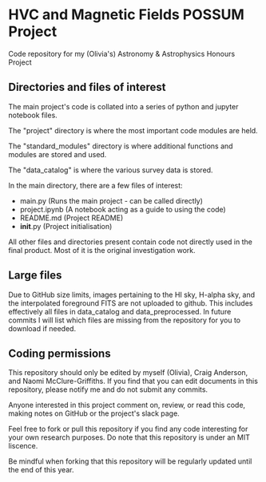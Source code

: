 # HVC and Magnetic Fields POSSUM Project
Code repository for my (Olivia's) Astronomy &amp; Astrophysics Honours Project

## Directories and files of interest

The main project's code is collated into a series of python and jupyter notebook files.

The "project" directory is where the most important code modules are held.

The "standard_modules" directory is where additional functions and modules are stored and used.

The "data_catalog" is where the various survey data is stored.

In the main directory, there are a few files of interest:
- main.py (Runs the main project - can be called directly)
- project.ipynb (A notebook acting as a guide to using the code)
- README.md (Project README)
- __init__.py (Project initialisation)

All other files and directories present contain code not directly used in the final product. Most of it is the original investigation work.

## Large files

Due to GitHub size limits, images pertaining to the HI sky, H-alpha sky, and the interpolated foreground FITS are not uploaded to github. This includes effectively all files in data_catalog and data_preprocessed. In future commits I will list which files are missing from the repository for you to download if needed.

## Coding permissions

This repository should only be edited by myself (Olivia), Craig Anderson, and Naomi McClure-Griffiths. If you find that you can edit documents in this repository, please notify me and do not submit any commits.

Anyone interested in this project comment on, review, or read this code, making notes on GitHub or the project's slack page.

Feel free to fork or pull this repository if you find any code interesting for your own research purposes. Do note that this repository is under an MIT liscence.

Be mindful when forking that this repository will be regularly updated until the end of this year.
